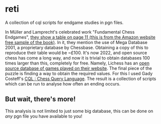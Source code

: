 # reti
A collection of cql scripts for endgame studies in pgn files.

In Müller and Lamprecht's celebrated work "Fundamental Chess Endgames", [they show a table on page 11 (this is from the Amazon website free sample of the book)](https://www.amazon.co.uk/Fundamental-Chess-Endings-One-Encyclopaedia/dp/1901983536?asin=B00BJ64LMW&revisionId=e8148266&format=1&depth=1). In it, they mention the use of Mega Database 2001, a proprietary database by Chessbase. Obtaining a copy of this to reproduce their table would be ~£100. It's now 2022, and open source chess has come a long way, and now it is trivial to obtain databases 100 times larger than this, completely for free. Namely, Lichess has an [open source database of games played on their website](https://database.lichess.org/#standard_games). The final piece of the puzzle is finding a way to obtain the required values. For this I used Gady Costeff's [CQL : Chess Query Language](http://www.gadycosteff.com/cql/). The result is a collection of scripts which can be run to analyse how often an ending occurs.

## But wait, there's more!

This analysis is not limited to just some big database, this can be done on _any_ pgn file you have available to you!


